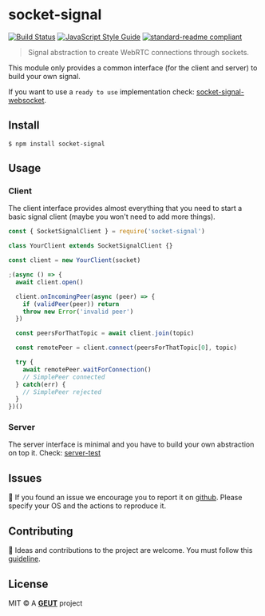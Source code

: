 # socket-signal

[![Build Status](https://travis-ci.com/geut/socket-signal.svg?branch=master)](https://travis-ci.com/geut/socket-signal)
[![JavaScript Style Guide](https://img.shields.io/badge/code_style-standard-brightgreen.svg)](https://standardjs.com)
[![standard-readme compliant](https://img.shields.io/badge/readme%20style-standard-brightgreen.svg?style=flat-square)](https://github.com/RichardLitt/standard-readme)

> Signal abstraction to create WebRTC connections through sockets.

This module only provides a common interface (for the client and server) to build your own signal.

If you want to use a `ready to use` implementation check: [socket-signal-websocket](https://github.com/geut/socket-signal-websocket).

## <a name="install"></a> Install

```
$ npm install socket-signal
```

## <a name="usage"></a> Usage

### Client

The client interface provides almost everything that you need to start a basic signal client (maybe you won't need to add more things).

```javascript
const { SocketSignalClient } = require('socket-signal')

class YourClient extends SocketSignalClient {}

const client = new YourClient(socket)

;(async () => {
  await client.open()

  client.onIncomingPeer(async (peer) => {
    if (validPeer(peer)) return
    throw new Error('invalid peer')
  })

  const peersForThatTopic = await client.join(topic)

  const remotePeer = client.connect(peersForThatTopic[0], topic)

  try {
    await remotePeer.waitForConnection()
    // SimplePeer connected
  } catch(err) {
    // SimplePeer rejected
  }
})()
```

### Server

The server interface is minimal and you have to build your own abstraction on top it. Check: [server-test](/tests/server-test.js)

## <a name="issues"></a> Issues

:bug: If you found an issue we encourage you to report it on [github](https://github.com/geut/socket-signal/issues). Please specify your OS and the actions to reproduce it.

## <a name="contribute"></a> Contributing

:busts_in_silhouette: Ideas and contributions to the project are welcome. You must follow this [guideline](https://github.com/geut/socket-signal/blob/master/CONTRIBUTING.md).

## License

MIT © A [**GEUT**](http://geutstudio.com/) project
